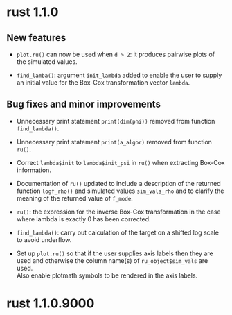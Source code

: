 # rust 1.1.0

## New features

* `plot.ru()` can now be used when `d > 2`: it produces pairwise plots of the
  simulated values.

* `find_lamba()`: argument `init_lambda` added to enable the user to supply an
   initial value for the Box-Cox transformation vector `lambda`.

## Bug fixes and minor improvements

* Unnecessary print statement `print(dim(phi))` removed from function 
  `find_lambda()`.

* Unnecessary print statement `print(a_algor)` removed from function 
  `ru()`.

* Correct `lambda$init` to `lambda$init_psi` in `ru()` when extracting 
  Box-Cox information.
   
* Documentation of `ru()` updated to include a description of the returned 
  function `logf_rho()` and simulated values `sim_vals_rho` and to clarify 
  the meaning of the returned value of `f_mode`.

* `ru()`: the expression for the inverse Box-Cox transformation in the case
  where lambda is exactly 0 has been corrected. 

* `find_lambda()`: carry out calculation of the target on a shifted log scale
  to avoid underflow.

* Set up `plot.ru()` so that if the user supplies axis labels then they are 
  used and otherwise the column name(s) of `ru_object$sim_vals` are used.  
  Also enable plotmath symbols to be rendered in the axis labels.

# rust 1.1.0.9000
